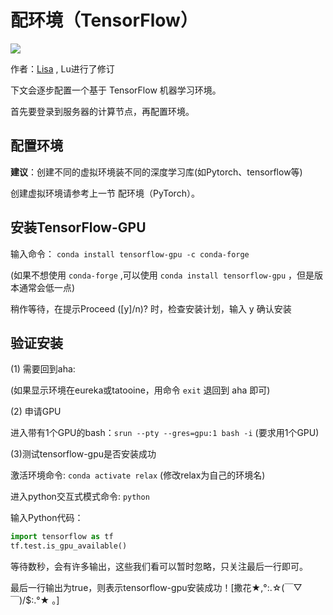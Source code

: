 # 配环境（TensorFlow）

![](https://visitor-badge.glitch.me/badge?page_id=lu.readthedocs.io.ServerNote.配环境TensorFlow)

作者：[Lisa] , Lu进行了修订

[Lisa]: https://github.com/Lisa-MPI

下文会逐步配置一个基于 TensorFlow 机器学习环境。

首先要登录到服务器的计算节点，再配置环境。


## 配置环境

**建议**：创建不同的虚拟环境装不同的深度学习库(如Pytorch、tensorflow等)

创建虚拟环境请参考上一节 配环境（PyTorch）。

## 安装TensorFlow-GPU

输入命令： ``conda install tensorflow-gpu -c conda-forge``

(如果不想使用 `conda-forge` ,可以使用 ``conda install tensorflow-gpu`` ，但是版本通常会低一点)

稍作等待，在提示Proceed ([y]/n)? 时，检查安装计划，输入 y 确认安装


## 验证安装

(1) 需要回到aha:

(如果显示环境在eureka或tatooine，用命令 ``exit`` 退回到 aha 即可)

(2) 申请GPU

进入带有1个GPU的bash：``srun --pty --gres=gpu:1 bash -i`` (要求用1个GPU)

(3)测试tensorflow-gpu是否安装成功

激活环境命令: `conda activate relax` (修改relax为自己的环境名)

进入python交互式模式命令: `python`

输入Python代码：

```python
import tensorflow as tf
tf.test.is_gpu_available()
```

等待数秒，会有许多输出，这些我们看可以暂时忽略，只关注最后一行即可。

最后一行输出为true，则表示tensorflow-gpu安装成功！[撒花★,°:.☆(￣▽￣)/$:.°★ 。]

